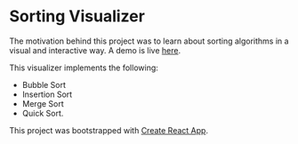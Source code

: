 # Sorting Visualizer

The motivation behind this project was to learn about sorting algorithms in a visual and interactive way. A demo is live [here](https://drewvlaz-sorting-visualizer.netlify.app/).

This visualizer implements the following:

- Bubble Sort
- Insertion Sort
- Merge Sort
- Quick Sort.

This project was bootstrapped with [Create React App](https://github.com/facebook/create-react-app).
